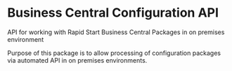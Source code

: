 # Business Central Configuration API
API for working with Rapid Start Business Central Packages in on premises environment

Purpose of this package is to allow processing of configuration packages via automated API in on premises environments.
